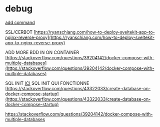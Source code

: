 # debug

[add command](https://stackoverflow.com/questions/47615751/docker-compose-run-a-script-after-container-has-started)

SSL/CERBOT [https://ryanschiang.com/how-to-deploy-sveltekit-app-to-nginx-reverse-proxy](https://ryanschiang.com/how-to-deploy-sveltekit-app-to-nginx-reverse-proxy)

ADD MORE BDD IN ON CONTAINER [https://stackoverflow.com/questions/39204142/docker-compose-with-multiple-databases](https://stackoverflow.com/questions/39204142/docker-compose-with-multiple-databases)

SQL INIT [ICI](https://stackoverflow.com/questions/39204142/docker-compose-with-multiple-databases)
SQL INIT QUI FONCTIONNE [https://stackoverflow.com/questions/43322033/create-database-on-docker-compose-startup](https://stackoverflow.com/questions/43322033/create-database-on-docker-compose-startup)

https://stackoverflow.com/questions/39204142/docker-compose-with-multiple-databases